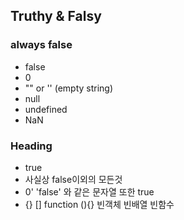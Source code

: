 ## Truthy & Falsy

### always false

 - false
 - 0
 - "" or '' (empty string)
 - null
 - undefined
 - NaN

### Heading

 - true
 - 사실상 false이외의 모든것
 - 0' 'false' 와 같은 문자열 또한 true
 - {} [] function (){} 빈객체 빈배열 빈함수

